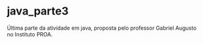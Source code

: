 # java_parte3
Última parte da atividade em java, proposta pelo professor Gabriel Augusto no Instituto PROA.
